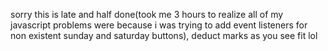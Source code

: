 sorry this is late and half done(took me 3 hours to realize all of my javascript problems were because i was trying to add event listeners for non existent sunday and saturday buttons), deduct marks as you see fit lol
